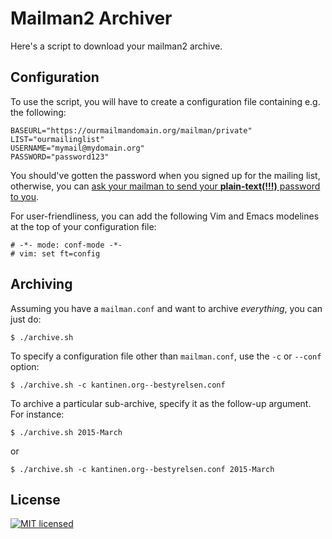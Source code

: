 # Mailman2 Archiver

Here's a script to download your mailman2 archive.

## Configuration

To use the script, you will have to create a configuration file containing e.g.
the following:

    BASEURL="https://ourmailmandomain.org/mailman/private"
    LIST="ourmailinglist"
    USERNAME="mymail@mydomain.org"
    PASSWORD="password123"

You should've gotten the password when you signed up for the mailing list,
otherwise, you can [ask your mailman to send your **plain-text(!!!)** password
to you](http://www.list.org/mailman-member/node16.html).

For user-friendliness, you can add the following Vim and Emacs modelines at the
top of your configuration file:

    # -*- mode: conf-mode -*-
    # vim: set ft=config

## Archiving

Assuming you have a `mailman.conf` and want to archive _everything_, you can
just do:

    $ ./archive.sh

To specify a configuration file other than `mailman.conf`, use the `-c` or
`--conf` option:

    $ ./archive.sh -c kantinen.org--bestyrelsen.conf

To archive a particular sub-archive, specify it as the follow-up argument. For
instance:

    $ ./archive.sh 2015-March

or

    $ ./archive.sh -c kantinen.org--bestyrelsen.conf 2015-March

## License

[![MIT
licensed](https://img.shields.io/badge/license-MIT-blue.svg)](https://raw.githubusercontent.com/oleks/mailman2-archiver/master/LICENSE)
